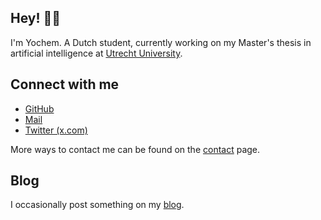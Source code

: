 ## Hey! 👋🏼

I'm Yochem. A Dutch student, currently working on my Master's thesis in
artificial intelligence at [Utrecht University](https://uu.nl).

## Connect with me
- [GitHub](https://github.com/yochem)
- [Mail](mailto:hi@yochem.nl?subject=Hi!)
- [Twitter (x.com)](https://x.com/yoch3m)

More ways to contact me can be found on the [contact](/contact/ "Contact page") page.

## Blog
I occasionally post something on my [blog](/posts/ "My Blog").
